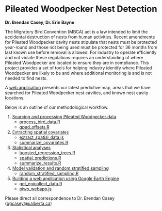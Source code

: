 
# Pileated Woodpecker Nest Detection
**Dr. Brendan Casey, Dr. Erin Bayne**

The Migratory Bird Convention (MBCA) act is a law intended to limit the accidental destruction of nests from human activities. Recent amendments for Pileated Woodpecker cavity nests stipulate that nests must be protected year-round and those not being used must be protected for 36 months from last known use before removal is allowed. For industry to operate efficiently and not violate these regulations requires an understanding of where Pileated Woodpecker are located to ensure they are in compliance. This project provides a set of tools for helping industry identify where Pileated Woodpecker are likely to be and where additional monitoring is and is not needed to find nests.

A [web application](https://ee-bgcasey-piwomodels.projects.earthengine.app/view/pileatedwoodpecker) presents our latest predictive map, areas that we have searched for Pileated Woodpecker nest cavities, and known nest cavity locations. 


Below is an outline of our methodological workflow. 

1. [Sourcing and processing Pileated Woodpecker data]("documentation/piwo_data.md")
   - [process_bird_data.R]("1_code/r_scripts/1_process_bird_data.R")
   - [qpad_offsets.R]("1_code/r_scripts/2_qpad_offsets.R")
2. [Extracting spatial covariates]("documentation/spatial_covariates.md")
   - [extract_spatial_data.js]("1_code/GEE/extract_spatial_data.js")
   - [summarize_covariates.R]("1_code/r_scripts/3_summarize_covariates.R")
3. [Statistical analyses]("documentation/statistical_analyses.md")
   - [boosted_regression_trees.R]("1_code/r_scripts/4_boosted_regression_trees.R")
   - [spatial_predictions.R]("1_code/r_scripts/5_spatial_predictions.R")
   - [summarize_results.R]("1_code/r_scripts/6_summarize_results.R")
4. [Model validation and random stratified sampling]("documentation/random_stratified_sampling.md")
   - [random_stratified_sampling.R]("1_code/r_scripts/7_random_stratified_sampling.R")
5. [Building a web application using Google Earth Engine]("documentation/gee_web_application.md")
   - [get_epicollect_data.R]("1_code/r_scripts/get_epicollect_data.R")
   - [piwo_webapp.js]("1_code/GEE/piwo_webapp.js")

Please direct all correspondence to Dr. Brendan Casey (bgcasey@ualberta.ca)
